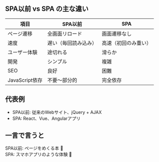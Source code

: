 ## **SPA以前 vs SPA の主な違い**

| 項目 | SPA以前 | SPA |
| ----- | ----- | ----- |
| ページ遷移 | 全画面リロード | 画面遷移なし |
| 速度 | 遅い（毎回読み込み） | 高速（初回のみ重い） |
| ユーザー体験 | 途切れる | 滑らか |
| 開発 | シンプル | 複雑 |
| SEO | 良好 | 困難 |
| JavaScript依存 | 不要〜部分的 | 完全依存 |

## **代表例**

* SPA以前: 従来のWebサイト、jQuery \+ AJAX  
* SPA: React、Vue、Angularアプリ

## **一言で言うと**

SPA以前: ページをめくる本 📖  
SPA: スマホアプリのような体験 📱  
